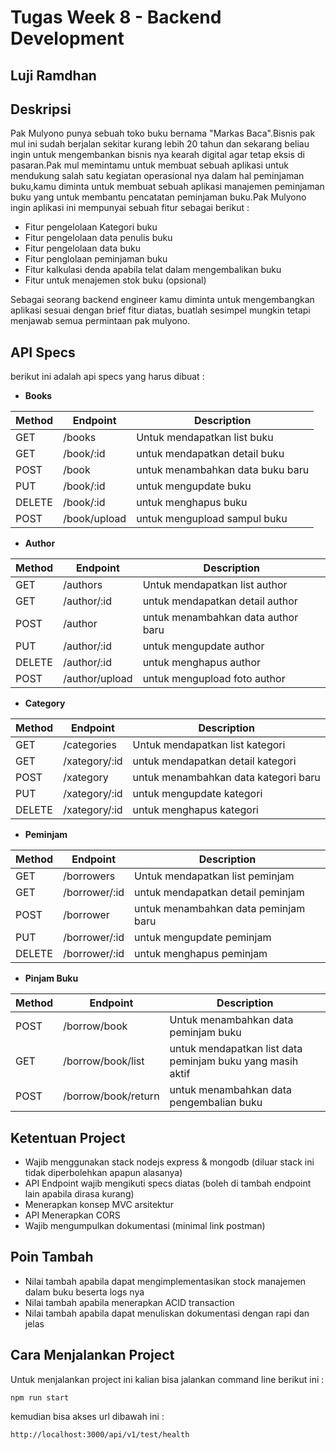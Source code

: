 # Tugas Week 8 - Backend Development

## Luji Ramdhan

## Deskripsi 
Pak Mulyono punya sebuah toko buku bernama "Markas Baca".Bisnis pak mul ini sudah berjalan sekitar kurang lebih 20 tahun dan sekarang beliau ingin untuk mengembankan bisnis nya kearah digital agar tetap eksis di pasaran.Pak mul memintamu untuk membuat sebuah aplikasi untuk mendukung salah satu kegiatan operasional nya dalam hal peminjaman buku,kamu diminta untuk membuat sebuah aplikasi manajemen peminjaman buku yang untuk membantu pencatatan peminjaman buku.Pak Mulyono ingin aplikasi ini mempunyai sebuah fitur sebagai berikut : 

* Fitur pengelolaan Kategori buku
* Fitur pengelolaan data penulis buku
* Fitur pengelolaan data buku 
* Fitur penglolaan peminjaman buku 
* Fitur kalkulasi denda apabila telat dalam mengembalikan buku
* Fitur untuk menajemen stok buku (opsional) 

Sebagai seorang backend engineer kamu diminta untuk mengembangkan aplikasi sesuai dengan brief fitur diatas, buatlah sesimpel mungkin tetapi menjawab semua permintaan pak mulyono.

## API Specs 
berikut ini adalah api specs yang harus dibuat :

* **Books**

| Method | Endpoint | Description                     |
|--------|----------|---------------------------------|
| GET    | /books   | Untuk mendapatkan list buku     |
| GET    | /book/:id | untuk mendapatkan detail buku | 
| POST   | /book     | untuk menambahkan data buku baru |
| PUT    | /book/:id  | untuk mengupdate buku |
| DELETE | /book/:id  | untuk menghapus buku |
| POST   | /book/upload | untuk mengupload sampul buku |

* **Author**

| Method | Endpoint | Description                     |
|--------|----------|---------------------------------|
| GET    | /authors   | Untuk mendapatkan list author     |
| GET    | /author/:id | untuk mendapatkan detail author | 
| POST   | /author     | untuk menambahkan data author baru |
| PUT    | /author/:id  | untuk mengupdate author |
| DELETE | /author/:id  | untuk menghapus author |
| POST   | /author/upload | untuk mengupload foto author |


* **Category**

| Method | Endpoint | Description                     |
|--------|----------|---------------------------------|
| GET    | /categories   | Untuk mendapatkan list kategori     |
| GET    | /xategory/:id | untuk mendapatkan detail kategori | 
| POST   | /xategory     | untuk menambahkan data kategori baru |
| PUT    | /xategory/:id  | untuk mengupdate kategori |
| DELETE | /xategory/:id  | untuk menghapus kategori |

* **Peminjam**

| Method | Endpoint | Description                     |
|--------|----------|---------------------------------|
| GET    | /borrowers   | Untuk mendapatkan list peminjam     |
| GET    | /borrower/:id | untuk mendapatkan detail peminjam | 
| POST   | /borrower     | untuk menambahkan data peminjam baru |
| PUT    | /borrower/:id  | untuk mengupdate peminjam |
| DELETE | /borrower/:id  | untuk menghapus peminjam |




* **Pinjam Buku**

| Method | Endpoint | Description                     |
|--------|----------|---------------------------------|
| POST   | /borrow/book   | Untuk menambahkan data peminjam buku |
| GET    | /borrow/book/list | untuk mendapatkan list data peminjam buku yang masih aktif |
| POST | /borrow/book/return | untuk menambahkan data pengembalian buku |


## Ketentuan Project
* Wajib menggunakan stack nodejs express & mongodb (diluar stack ini tidak diperbolehkan apapun alasanya)
* API Endpoint wajib mengikuti specs diatas (boleh di tambah endpoint lain apabila dirasa kurang)
* Menerapkan konsep MVC arsitektur 
* API Menerapkan CORS
* Wajib mengumpulkan dokumentasi (minimal link postman)


## Poin Tambah
* Nilai tambah apabila dapat mengimplementasikan stock manajemen dalam buku beserta logs nya
* Nilai tambah apabila menerapkan ACID transaction
* Nilai tambah apabila dapat menuliskan dokumentasi dengan rapi dan jelas

## Cara Menjalankan Project
Untuk menjalankan project ini kalian bisa jalankan command line berikut ini : 
```
npm run start 
```
kemudian bisa akses url dibawah ini : 
```
http://localhost:3000/api/v1/test/health
```
